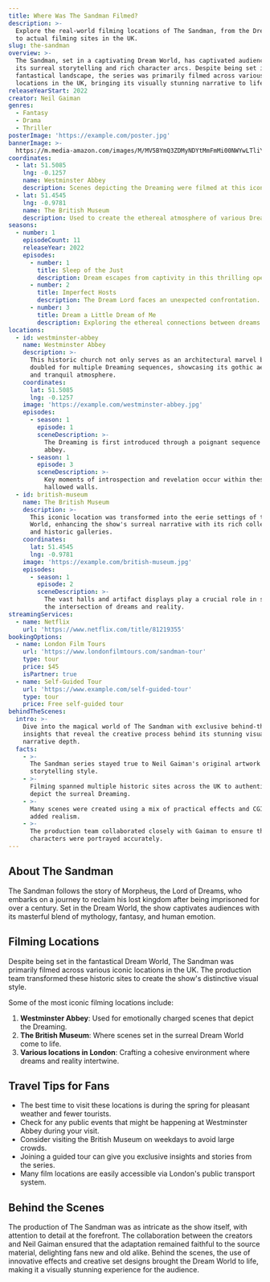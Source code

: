 ```yaml
---
title: Where Was The Sandman Filmed?
description: >-
  Explore the real-world filming locations of The Sandman, from the Dream World
  to actual filming sites in the UK.
slug: the-sandman
overview: >-
  The Sandman, set in a captivating Dream World, has captivated audiences with
  its surreal storytelling and rich character arcs. Despite being set in a
  fantastical landscape, the series was primarily filmed across various
  locations in the UK, bringing its visually stunning narrative to life.
releaseYearStart: 2022
creator: Neil Gaiman
genres:
  - Fantasy
  - Drama
  - Thriller
posterImage: 'https://example.com/poster.jpg'
bannerImage: >-
  https://m.media-amazon.com/images/M/MV5BYmQ3ZDMyNDYtMmFmMi00NWYwLTliYjUtYmU2OTFmMmE2YmRhXkEyXkFqcGc@._V1_SX300.jpg
coordinates:
  - lat: 51.5085
    lng: -0.1257
    name: Westminster Abbey
    description: Scenes depicting the Dreaming were filmed at this iconic location.
  - lat: 51.4545
    lng: -0.9781
    name: The British Museum
    description: Used to create the ethereal atmosphere of various Dreaming settings.
seasons:
  - number: 1
    episodeCount: 11
    releaseYear: 2022
    episodes:
      - number: 1
        title: Sleep of the Just
        description: Dream escapes from captivity in this thrilling opener.
      - number: 2
        title: Imperfect Hosts
        description: The Dream Lord faces an unexpected confrontation.
      - number: 3
        title: Dream a Little Dream of Me
        description: Exploring the ethereal connections between dreams and reality.
locations:
  - id: westminster-abbey
    name: Westminster Abbey
    description: >-
      This historic church not only serves as an architectural marvel but also
      doubled for multiple Dreaming sequences, showcasing its gothic aesthetic
      and tranquil atmosphere.
    coordinates:
      lat: 51.5085
      lng: -0.1257
    image: 'https://example.com/westminster-abbey.jpg'
    episodes:
      - season: 1
        episode: 1
        sceneDescription: >-
          The Dreaming is first introduced through a poignant sequence in the
          abbey.
      - season: 1
        episode: 3
        sceneDescription: >-
          Key moments of introspection and revelation occur within these
          hallowed walls.
  - id: british-museum
    name: The British Museum
    description: >-
      This iconic location was transformed into the eerie settings of the Dream
      World, enhancing the show's surreal narrative with its rich collections
      and historic galleries.
    coordinates:
      lat: 51.4545
      lng: -0.9781
    image: 'https://example.com/british-museum.jpg'
    episodes:
      - season: 1
        episode: 2
        sceneDescription: >-
          The vast halls and artifact displays play a crucial role in showcasing
          the intersection of dreams and reality.
streamingServices:
  - name: Netflix
    url: 'https://www.netflix.com/title/81219355'
bookingOptions:
  - name: London Film Tours
    url: 'https://www.londonfilmtours.com/sandman-tour'
    type: tour
    price: $45
    isPartner: true
  - name: Self-Guided Tour
    url: 'https://www.example.com/self-guided-tour'
    type: tour
    price: Free self-guided tour
behindTheScenes:
  intro: >-
    Dive into the magical world of The Sandman with exclusive behind-the-scenes
    insights that reveal the creative process behind its stunning visuals and
    narrative depth.
  facts:
    - >-
      The Sandman series stayed true to Neil Gaiman's original artwork and
      storytelling style.
    - >-
      Filming spanned multiple historic sites across the UK to authentically
      depict the surreal Dreaming.
    - >-
      Many scenes were created using a mix of practical effects and CGI for
      added realism.
    - >-
      The production team collaborated closely with Gaiman to ensure the
      characters were portrayed accurately.
---
```


## About The Sandman

The Sandman follows the story of Morpheus, the Lord of Dreams, who embarks on a journey to reclaim his lost kingdom after being imprisoned for over a century. Set in the Dream World, the show captivates audiences with its masterful blend of mythology, fantasy, and human emotion.

## Filming Locations

Despite being set in the fantastical Dream World, The Sandman was primarily filmed across various iconic locations in the UK. The production team transformed these historic sites to create the show's distinctive visual style.

Some of the most iconic filming locations include:

1. **Westminster Abbey**: Used for emotionally charged scenes that depict the Dreaming.
2. **The British Museum**: Where scenes set in the surreal Dream World come to life.
3. **Various locations in London**: Crafting a cohesive environment where dreams and reality intertwine.

## Travel Tips for Fans

- The best time to visit these locations is during the spring for pleasant weather and fewer tourists.
- Check for any public events that might be happening at Westminster Abbey during your visit.
- Consider visiting the British Museum on weekdays to avoid large crowds.
- Joining a guided tour can give you exclusive insights and stories from the series.
- Many film locations are easily accessible via London's public transport system.

## Behind the Scenes

The production of The Sandman was as intricate as the show itself, with attention to detail at the forefront. The collaboration between the creators and Neil Gaiman ensured that the adaptation remained faithful to the source material, delighting fans new and old alike. Behind the scenes, the use of innovative effects and creative set designs brought the Dream World to life, making it a visually stunning experience for the audience.
